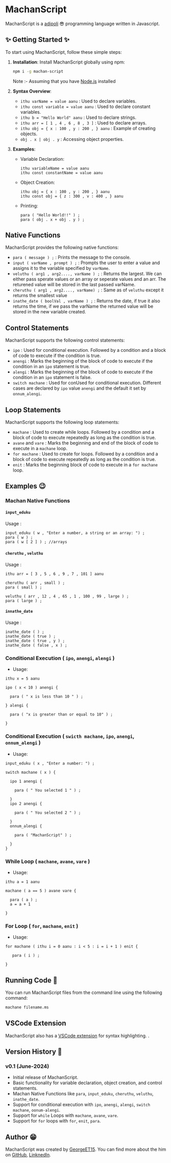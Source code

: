 # MachanScript

MachanScript is a [adipoli](https://www.akshharam.com/blog-detail/malayalam-slang-words-every-indian-must-know#:~:text=Adipoli,which%20is%20superb%20or%20fascinating.) 😎 programming language written in Javascript.

## ✨ Getting Started ✨

To start using MachanScript, follow these simple steps:

1. **Installation**: Install MachanScript globally using npm:

   ```sh
   npm i -g machan-script
   ```

   Note :- Assuming that you have [Node.js](https://nodejs.org/en/download/package-manager) installed

2. **Syntax Overview**:

   - `ithu varName = value aanu` : Used to declare variables.
   - `ithu const variable = value aanu` : Used to declare constant variables.
   - `ithu b = "Hello World" aanu` : Used to declare strings.
   - `ithu arr = [ 1 , 4 , 6 , 8 , 3 ]` : Used to declare arrays.
   - `ithu obj = { x : 100 , y : 200 , } aanu` : Example of creating objects.
   - `obj . x | obj . y` : Accessing object properties.

3. **Examples**:

   - Variable Declaration:

     ```machan
     ithu variableName = value aanu
     ithu const constantName = value aanu
     ```

   - Object Creation:

     ```machan
     ithu obj = { x : 100 , y : 200 , } aanu
     ithu const obj = { z : 300 , v : 400 , } aanu
     ```

   - Printing:
     ```machan
     para ( "Hello World!!" ) ;
     para ( obj . x + obj . y ) ;
     ```

## Native Functions

MachanScript provides the following native functions:

- `para ( message ) ;` : Prints the message to the console.
- `input ( varName , prompt ) ;` : Prompts the user to enter a value and assigns it to the variable specified by `varName`.
- `veluthu ( arg1 , arg2...., varName ) ;` : Returns the largest. We can either pass sperate values or an array or seperate values and an arr. The returened value will be stored in the last passed varName.
- `cheruthu ( arg1 , arg2...., varName) ;` : Same as of `veluthu` except it returns the smallest value
- `inathe_date ( boolVal , varName ) ;` : Returns the date, if true it also returns the time, if we pass the varName the returned value will be stored in the new variable created.

## Control Statements

MachanScript supports the following control statements:

- `ipo` : Used for conditional execution. Followed by a condition and a block of code to execute if the condition is true.
- `anengi` : Marks the beginning of the block of code to execute if the condition in an `ipo` statement is true.
- `alengi` : Marks the beginning of the block of code to execute if the condition in an `ipo` statement is false.
- `switch machane` : Used for conUsed for conditional execution. Different cases are declared by `ipo` value `anengi` and the default it set by `onnum_alengi`.

## Loop Statements

MachanScript supports the following loop statements:

- `machane` : Used to create while loops. Followed by a condition and a block of code to execute repeatedly as long as the condition is true.
- `avane` and `vare` : Marks the beginning and end of the block of code to execute in a `machane` loop.
- `for machane` : Used to create for loops. Followed by a condition and a block of code to execute repeatedly as long as the condition is true.
- `enit` : Marks the beginning block of code to execute in a `for machane` loop.

## Examples 😉

### Machan Native Functions

#### `input_eduku`

Usage :

```machan
input_eduku ( w , "Enter a number, a string or an array: ") ;
para ( w ) ;
para ( w [ 2 ] ) ; //arrays
```

#### `cheruthu` , `veluthu`

Usage :

```machan
ithu arr = [ 3 , 5 , 6 , 9 , 7 , 101 ] aanu

cheruthu ( arr , small ) ;
para ( small ) ;

veluthu ( arr , 12 , 4 , 65 , 1 , 100 , 99 , large ) ;
para ( large ) ;
```

#### `innathe_date`

Usage :

```machan
inathe_date ( ) ;
inathe_date ( true ) ;
inathe_date ( true , y ) ;
inathe_date ( false , x ) ;
```

### Conditional Execution ( `ipo`, `anengi`, `alengi` )

- Usage:

```machan
ithu x = 5 aanu

ipo ( x < 10 ) anengi {

  para ( " x is less than 10 " ) ;

} alengi {

  para ( "x is greater than or equal to 10" ) ;

}
```

### Conditional Execution ( `swicth machane`, `ipo`, `anengi`, `onnum_alengi` )

- Usage:

```machan
input_eduku ( x , "Enter a number: ") ;

switch machane ( x ) {

  ipo 1 anengi {

    para ( " You selected 1 " ) ;

  }
  ipo 2 anengi {

    para ( " You selected 2 " ) ;

  }
  onnum_alengi {

    para ( "MachanScript" ) ;

  }
}
```

### While Loop ( `machane`, `avane`, `vare` )

- Usage:

```machan
ithu a = 1 aanu

machane ( a == 5 ) avane vare {

  para ( a ) ;
  a = a + 1

}
```

### For Loop ( `for`, `machane`, `enit` )

- Usage:

```machan
for machane ( ithu i = 0 aanu : i < 5 : i = i + 1 ) enit {

   para ( i ) ;

}
```

## Running Code 🚀

You can run MachanScript files from the command line using the following command:

```sh
machane filename.ms
```

## VSCode Extension

MachanScript also has a [VSCode extension](https://marketplace.visualstudio.com/items?itemName=GeorgeET15.machanscript) for syntax highlighting. .

## Version History 📝

### v0.1 (June-2024)

- Initial release of MachanScript.
- Basic functionality for variable declaration, object creation, and control statements.
- Machan Native Functions like `para`, `input_eduku`, `cheruthu`, `veluthu`, `inathe_date`.
- Support for conditional execution with `ipo`, `anengi`, `alengi`, `switch machane`, `oonum-alengi`.
- Support for `while` Loops with `machane`, `avane`, `vare`.
- Support for `for` loops with `for`, `enit`, `para`.

## Author 😁

MachanScript was created by [GeorgeET15](https://github.com/GeorgeET15). You can find more about the him on [GitHub](https://github.com/GeorgeET15), [LinknedIn](https://www.linkedin.com/in/george-emmanuel-thomas-518060202/).
